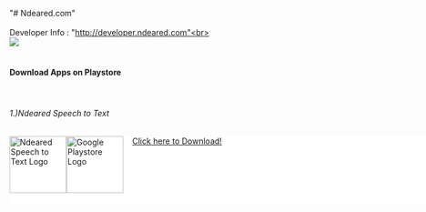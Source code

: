 "# Ndeared.com"<br><br>
Developer Info : "http://developer.ndeared.com"<br><br>
<img src = "http://developer.ndeared.com/devinfo_screenshot.png" /><br><br>
<h4>Download Apps on Playstore</h4><br>
<h6>1.)Ndeared Speech to Text</h6>
<div style="width:830; background-color:white; height:120px; overflow:scroll; overflow-x: scroll;overflow-y: hidden;">
<img style=" float:left; display:inline" src="http://developer.ndeared.com/ndeared_speechtotext_logo.png" width="100" alt="Ndeared Speech to Text Logo" />&nbsp;&nbsp;
<img href="https://play.google.com/store/apps/details?id=com.Ndeared.Inc&hl=en" style=" float:left; display:inline"  src="https://upload.wikimedia.org/wikipedia/commons/a/af/Google_Play_Store.svg" width="100" alt="Google Playstore Logo" />&nbsp;<a href="https://play.google.com/store/apps/details?id=com.Ndeared.Inc&hl=en">Click here to Download!</a>
</div>

